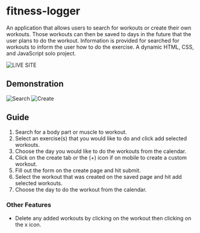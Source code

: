 # fitness-logger

An application that allows users to search for workouts or create their own workouts. Those workouts can then be saved to days in the future that the user plans to do the workout. Information is provided for searched for workouts to inform the user how to do the exercise. A dynamic HTML, CSS, and JavaScript solo project.

![LIVE SITE](https://jacobhusband.github.io/fitness-logger/#home)

## Demonstration

![Search]()
![Create]()

## Guide

1. Search for a body part or muscle to workout.
2. Select an exercise(s) that you would like to do and click add selected workouts.
3. Choose the day you would like to do the workouts from the calendar.
4. Click on the create tab or the (+) icon if on mobile to create a custom workout.
5. Fill out the form on the create page and hit submit.
6. Select the workout that was created on the saved page and hit add selected workouts.
7. Choose the day to do the workout from the calendar.

### Other Features

- Delete any added workouts by clicking on the workout then clicking on the x icon.
